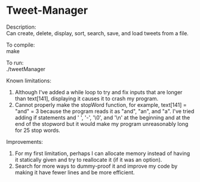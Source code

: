 # Tweet-Manager
Description:  
Can create, delete, display, sort, search, save, and load tweets from a file.  
  
To compile:  
make  
  
To run:  
./tweetManager
  
Known limitations:  
1) Although I've added a while loop to try and fix inputs that are longer than text[141], displaying it causes it to crash my program.  
2) Cannot properly make the stopWord function, for example, text[141] = "and" = 3 because the program reads it as "and", "an", and "a". I've tried adding if statements and ' ', '-', '\0', and '\n' at the beginning and at the end of the stopword but it would make my program unreasonably long for 25 stop words.  
  
Improvements:  
1) For my first limitation, perhaps I can allocate memory instead of having it statically given and try to reallocate it (if it was an option).  
2) Search for more ways to dummy-proof it and improve my code by making it have fewer lines and be more efficient.  
